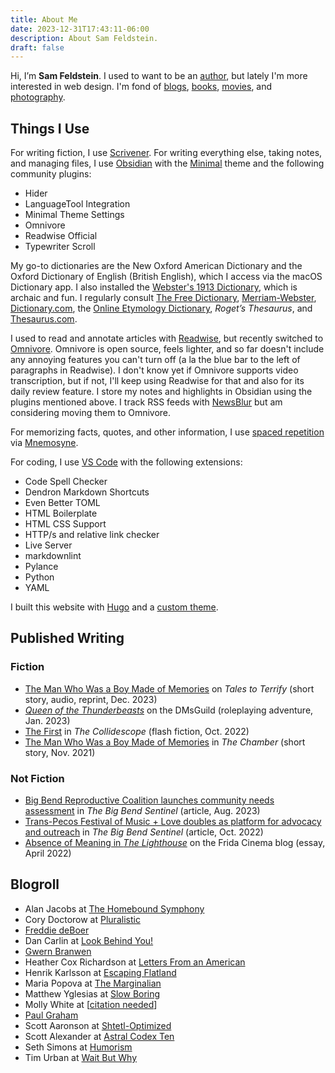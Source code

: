 ```yaml
---
title: About Me
date: 2023-12-31T17:43:11-06:00
description: About Sam Feldstein.
draft: false
---
```


Hi, I’m **Sam Feldstein**. I used to want to be an [author](#published-writing), but lately I'm more interested in web design. I'm fond of [blogs](#blogroll), [books](https://www.goodreads.com/user/show/153965751-sam-feldstein), [movies](https://letterboxd.com/HoogoSteeglitz/), and [photography](https://www.instagram.com/seldstein/).

## Things I Use

For writing fiction, I use [Scrivener](https://www.literatureandlatte.com/scrivener/overview). For writing everything else, taking notes, and managing files, I use [Obsidian](https://obsidian.md/) with the [Minimal](https://minimal.guide/home) theme and the following community plugins:

- Hider
- LanguageTool Integration
- Minimal Theme Settings
- Omnivore
- Readwise Official
- Typewriter Scroll

My go-to dictionaries are the New Oxford American Dictionary and the Oxford Dictionary of English (British English), which I access via the macOS Dictionary app. I also installed the [Webster's 1913 Dictionary](https://github.com/cmod/websters-1913), which is archaic and fun. I regularly consult [The Free Dictionary](https://www.thefreedictionary.com/), [Merriam-Webster](https://www.merriam-webster.com/), [Dictionary.com](https://www.dictionary.com/), the [Online Etymology Dictionary](https://www.etymonline.com/), *Roget’s Thesaurus*, and [Thesaurus.com](https://www.thesaurus.com/).

I used to read and annotate articles with [Readwise](https://readwise.io/), but recently switched to [Omnivore](https://omnivore.app/). Omnivore is open source, feels lighter, and so far doesn't include any annoying features you can't turn off (a la the blue bar to the left of paragraphs in Readwise). I don't know yet if Omnivore supports video transcription, but if not, I'll keep using Readwise for that and also for its daily review feature. I store my notes and highlights in Obsidian using the plugins mentioned above. I track RSS feeds with [NewsBlur](https://newsblur.com/) but am considering moving them to Omnivore.

For memorizing facts, quotes, and other information, I use [spaced repetition](https://en.wikipedia.org/wiki/Spaced_repetition) via [Mnemosyne](https://mnemosyne-proj.org/).

For coding, I use [VS Code](https://code.visualstudio.com/) with the following extensions:

- Code Spell Checker
- Dendron Markdown Shortcuts
- Even Better TOML
- HTML Boilerplate
- HTML CSS Support
- HTTP/s and relative link checker
- Live Server
- markdownlint
- Pylance
- Python
- YAML

I built this website with [Hugo](https://gohugo.io/) and a [custom theme](https://github.com/seldstein/personal-website).

## Published Writing

### Fiction

- [The Man Who Was a Boy Made of Memories](https://talestoterrify.com/episodes/619-z-j-garcia-samuel-feldstein/) on *Tales to Terrify* (short story, audio, reprint, Dec. 2023)
- [*Queen of the Thunderbeasts*](https://www.dmsguild.com/product/426630/Queen-of-the-Thunderbeasts?affiliate_id=1701028) on the DMsGuild (roleplaying adventure, Jan. 2023)
- [The First](https://thecollidescope.com/2022/10/16/the-first/) in *The Collidescope* (flash fiction, Oct. 2022)
- [The Man Who Was a Boy Made of Memories](https://thechambermagazine.com/2021/11/12/the-man-who-was-a-boy-made-of-memories-science-fiction-horror-by-samuel-feldstein/) in *The Chamber* (short story, Nov. 2021)

### Not Fiction

- [Big Bend Reproductive Coalition launches community needs assessment](https://bigbendsentinel.com/2023/08/09/big-bend-reproductive-coalition-launches-community-needs-assessment-with-inaugural-town-hal/?mc_cid=b24b0bb606) in *The Big Bend Sentinel* (article, Aug. 2023)
- [Trans-Pecos Festival of Music + Love doubles as platform for advocacy and outreach](https://bigbendsentinel.com/2022/10/05/trans-pecos-festival-of-music-love-doubles-as-platform-for-advocacy-and-outreach/) in *The Big Bend Sentinel* (article, Oct. 2022)
- [Absence of Meaning in *The Lighthouse*](https://thefridacinema.org/film-criticism/absence-of-meaning-the-lighthouse/) on the Frida Cinema blog (essay, April 2022)

## Blogroll

- Alan Jacobs at [The Homebound Symphony](https://blog.ayjay.org/)
- Cory Doctorow at [Pluralistic](https://pluralistic.net/)
- [Freddie deBoer](https://freddiedeboer.substack.com/)
- Dan Carlin at [Look Behind You!](https://dancarlin.substack.com/)
- [Gwern Branwen](https://gwern.net/)
- Heather Cox Richardson at [Letters From an American](https://heathercoxrichardson.substack.com/)
- Henrik Karlsson at [Escaping Flatland](https://www.henrikkarlsson.xyz/)
- Maria Popova at [The Marginalian](https://www.themarginalian.org/)
- Matthew Yglesias at [Slow Boring](https://www.slowboring.com/)
- Molly White at [[citation needed](https://newsletter.mollywhite.net/)]
- [Paul Graham](https://www.paulgraham.com/)
- Scott Aaronson at [Shtetl-Optimized](https://scottaaronson.blog/)
- Scott Alexander at [Astral Codex Ten](https://www.astralcodexten.com/)
- Seth Simons at [Humorism](https://www.humorism.xyz/)
- Tim Urban at [Wait But Why](https://waitbutwhy.com/)
